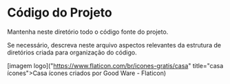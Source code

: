 # Código do Projeto

Mantenha neste diretório todo o código fonte do projeto. 

Se necessário, descreva neste arquivo aspectos relevantes da estrutura de diretórios criada para organização do código.

[imagem logo]("https://www.flaticon.com/br/icones-gratis/casa" title="casa ícones">Casa ícones criados por Good Ware - Flaticon)
